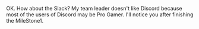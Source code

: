 OK.
How about the Slack? My team leader doesn't like Discord because most of the users of Discord may be Pro Gamer.
I'll notice you after finishing the MileStone1.
